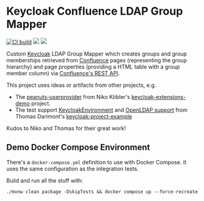 # Keycloak Confluence LDAP Group Mapper

[![CI build](https://github.com/vaulttec/keycloak-confluence-ldap-group-mapper/actions/workflows/ci-build.yml/badge.svg)](hhttps://github.com/vaulttec/keycloak-confluence-ldap-group-mapper/actions/workflows/ci-build.yml)
![](https://img.shields.io/github/license/vaulttec/keycloak-confluence-ldap-group-mapper?label=License)
![](https://img.shields.io/badge/Keycloak-23.0-blue)

Custom [Keycloak](https://www.keycloak.org) LDAP Group Mapper which creates groups and group memberships retrieved from [Confluence](https://www.atlassian.com/software/confluence) pages (representing the group hierarchy) and page properties (providing a HTML table with a group member column) via [Confluence's REST API](config/mock/confluence-openapi.yaml).

This project uses ideas or artifacts from other projects, e.g.
* The [peanuts-userprovider](https://github.com/dasniko/keycloak-extensions-demo/tree/main/peanuts-userprovider) from Niko Köbler's [keycloak-extensions-demo](https://github.com/dasniko/keycloak-extensions-demo) project.
* The test support [KeycloakEnvironment](https://github.com/thomasdarimont/keycloak-project-example/blob/main/keycloak/extensions/src/test/java/com/github/thomasdarimont/keycloak/custom/KeycloakEnvironment.java) and [OpenLDAP support](https://github.com/thomasdarimont/keycloak-project-example/blob/main/deployments/local/dev/docker-compose-openldap.yml) from Thomas Darimont's [keycloak-project-example](https://github.com/thomasdarimont/keycloak-project-example)

Kudos to Niko and Thomas for their great work!

## Demo Docker Compose Environment

There's a `docker-compose.yml` definition to use with Docker Compose. It uses the same configuration as the integration tests.

Build and run all the stuff with:
```
./mvnw clean package -DskipTests && docker compose up --force-recreate
```
